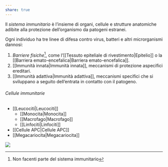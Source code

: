```yaml
---
share: true
---
```

Il *sistema immunitario* è l’insieme di organi, cellule e strutture anatomiche adibite alla protezione dell’organismo da patogeni estranei.

Ogni individuo ha tre linee di difesa contro virus, batteri e altri microrganismi dannosi:
1. *Barriere fisiche*[^1], come l’[[Tessuto epiteliale di rivestimento|Epitelio]] o la [[Barriera emato-encefalica|Barriera emato-encefalica]].
2. [[Immunità innata|Immunità innata]], meccanismi di protezione aspecifici ereditari.
3. [[Immunità adattiva|Immunità adattiva]], meccanismi specifici che si sviluppano a seguito dell’entrata in contatto con il patogeno.

[^1]: Non facenti parte del sistema immunitario

###### Cellule immunitarie
- [[Leucociti|Leucociti]]
	- [[Monocita|Monocita]]
	- [[Macrofago|Macrofago]]
	- [[Linfociti|Linfociti]]
- [[Cellule APC|Cellule APC]]
- [[Megacariocita|Megacariocita]]

![](8fa3244a445cf20d3cfba3f7250b51df_MD5%201.png)